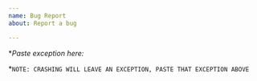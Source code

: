 ```yaml
---
name: Bug Report
about: Report a bug

---
```


**Paste *exception here:**


*`NOTE: CRASHING WILL LEAVE AN EXCEPTION, PASTE THAT EXCEPTION ABOVE`
